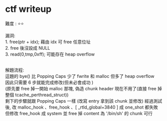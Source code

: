 # ctf writeup

難度 :  :star::star:
  

漏洞: <br>
    1. free(ptr + idx); 藉由 idx 可 free 任意位址 <br>
    2. free 後沒設成 NULL <br>
    3. read(0,tmp,0xff); 可能存在 heap overflow <br><br>
    

解題流程: <br>
        這題的 bye() 比 Popping Caps 少了 fwrite 和 malloc 但多了 heap overflow <br>
        因此只需要 6 步就能完成修改(但未必會成功 )<br>
        (原先要 free 掉一開始 malloc 那塊, 偽造 chunk header 現在不用了(直接 free 掉整個 tcache_perthread_struct))<br>
        剩下的步驟就跟 Popping Caps 一樣 (改寫 entry 拿到該 chunk 並修改)
        經過測試後, 改 malloc_hook 、free_hook 、[ \_rtld_global+3840 ] 成 one_shot 都失敗 <br>
        但修改 free_hook 成 system 並 free 掉 content 為 '/bin/sh' 的 chunk 可行 <br>